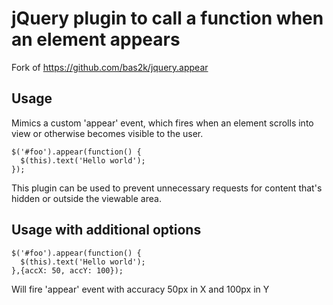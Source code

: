 # jQuery plugin to call a function when an element appears

Fork of https://github.com/bas2k/jquery.appear

## Usage

Mimics a custom 'appear' event, which fires when an element scrolls into view or otherwise becomes visible to the user.

    $('#foo').appear(function() {
      $(this).text('Hello world');
    });
This plugin can be used to prevent unnecessary requests for content that's hidden or outside the viewable area.

## Usage with additional options

    $('#foo').appear(function() {
      $(this).text('Hello world');
    },{accX: 50, accY: 100});
Will fire 'appear' event with accuracy 50px in X and 100px in Y

